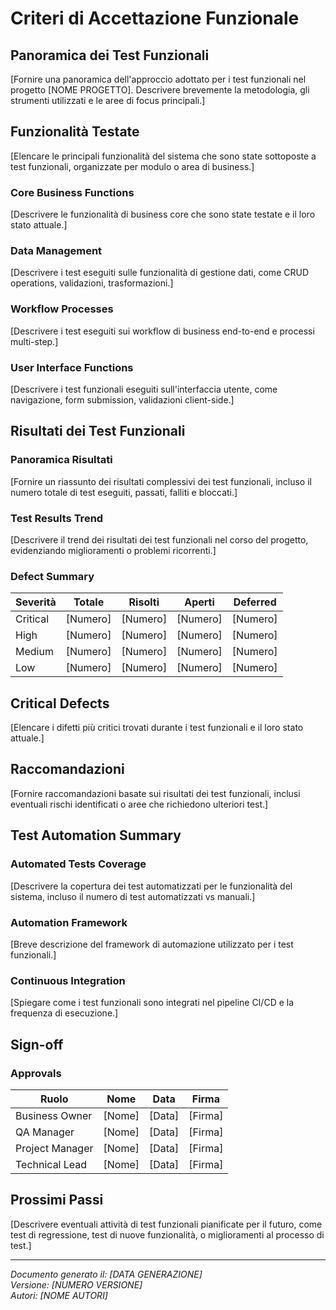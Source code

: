 # Criteri di Accettazione Funzionale

## Panoramica dei Test Funzionali

[Fornire una panoramica dell'approccio adottato per i test funzionali nel progetto [NOME PROGETTO]. Descrivere brevemente la metodologia, gli strumenti utilizzati e le aree di focus principali.]

## Funzionalità Testate

[Elencare le principali funzionalità del sistema che sono state sottoposte a test funzionali, organizzate per modulo o area di business.]

### Core Business Functions

[Descrivere le funzionalità di business core che sono state testate e il loro stato attuale.]

### Data Management

[Descrivere i test eseguiti sulle funzionalità di gestione dati, come CRUD operations, validazioni, trasformazioni.]

### Workflow Processes

[Descrivere i test eseguiti sui workflow di business end-to-end e processi multi-step.]

### User Interface Functions

[Descrivere i test funzionali eseguiti sull'interfaccia utente, come navigazione, form submission, validazioni client-side.]

## Risultati dei Test Funzionali

### Panoramica Risultati

[Fornire un riassunto dei risultati complessivi dei test funzionali, incluso il numero totale di test eseguiti, passati, falliti e bloccati.]

### Test Results Trend

[Descrivere il trend dei risultati dei test funzionali nel corso del progetto, evidenziando miglioramenti o problemi ricorrenti.]

### Defect Summary

| Severità | Totale | Risolti | Aperti | Deferred |
|---------|--------|---------|--------|----------|
| Critical | [Numero] | [Numero] | [Numero] | [Numero] |
| High | [Numero] | [Numero] | [Numero] | [Numero] |
| Medium | [Numero] | [Numero] | [Numero] | [Numero] |
| Low | [Numero] | [Numero] | [Numero] | [Numero] |

## Critical Defects

[Elencare i difetti più critici trovati durante i test funzionali e il loro stato attuale.]

## Raccomandazioni

[Fornire raccomandazioni basate sui risultati dei test funzionali, inclusi eventuali rischi identificati o aree che richiedono ulteriori test.]

## Test Automation Summary

### Automated Tests Coverage

[Descrivere la copertura dei test automatizzati per le funzionalità del sistema, incluso il numero di test automatizzati vs manuali.]

### Automation Framework

[Breve descrizione del framework di automazione utilizzato per i test funzionali.]

### Continuous Integration

[Spiegare come i test funzionali sono integrati nel pipeline CI/CD e la frequenza di esecuzione.]

## Sign-off

### Approvals

| Ruolo | Nome | Data | Firma |
|-------|------|------|-------|
| Business Owner | [Nome] | [Data] | [Firma] |
| QA Manager | [Nome] | [Data] | [Firma] |
| Project Manager | [Nome] | [Data] | [Firma] |
| Technical Lead | [Nome] | [Data] | [Firma] |

## Prossimi Passi

[Descrivere eventuali attività di test funzionali pianificate per il futuro, come test di regressione, test di nuove funzionalità, o miglioramenti al processo di test.]

---

*Documento generato il: [DATA GENERAZIONE]*  
*Versione: [NUMERO VERSIONE]*  
*Autori: [NOME AUTORI]*
